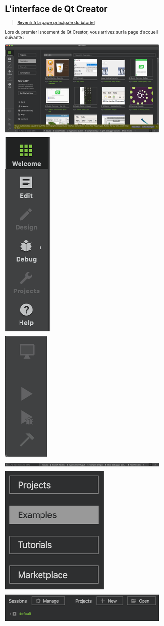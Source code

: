 
# L'interface de Qt Creator

> [Revenir à la page principale du tutoriel](README.md)

Lors du premier lancement de Qt Creator, vous arrivez sur la page d'accueil suivante :

![Page d'acceuil](images/qtc_01.png)



![Page d'acceuil](images/qtc_02.png)

![Page d'acceuil](images/qtc_03.png)

![Page d'acceuil](images/qtc_04.png)

![Page d'acceuil](images/qtc_05.png)

![Page d'acceuil](images/qtc_06.png)
